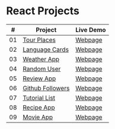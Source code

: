 # React Projects


|  #  | Project                                                                                 | Live Demo                                                           |
| :-: | --------------------------------------------------------------------------------------- | ------------------------------------------------------------------- |
| 01  | [Tour Places](https://github.com/Yasin-Yilmazz/tour-places)                             | [Webpage](https://tour-places-3326.netlify.app/)                    |
| 02  | [Language Cards](https://github.com/Yasin-Yilmazz/language-cards-with-react)            | [Webpage](https://language-cards-3326.netlify.app/)                 |
| 03  | [Weather App](https://github.com/Yasin-Yilmazz/react-weather-app)                       | [Webpage](https://weather-app-react-3326.netlify.app)               |
| 04  | [Random User](https://github.com/Yasin-Yilmazz/random-user-react-app)                   | [Webpage](https://random-user-react-3326.netlify.app/)              |
| 05  | [Review App](https://github.com/Yasin-Yilmazz/review-app-react)                         | [Webpage](https://review-app-react-3326.netlify.app/)               |
| 06  | [Github Followers](https://github.com/Yasin-Yilmazz/Github-Followers)                   | [Webpage](https://github-followers-3326.netlify.app/)               |
| 07  | [Tutorial List](https://github.com/Yasin-Yilmazz/my-tutorial-list)                      | [Webpage](https://tutorial-list-3326.netlify.app)                   |
| 08  | [Recipe App](https://github.com/Yasin-Yilmazz/recipe-app)                               | [Webpage](https://recipe-app-3326.netlify.app/)                     |
| 09  | [Movie App](https://github.com/Yasin-Yilmazz/movie-app)                                 | [Webpage](https://movie-app-3326.netlify.app/)                      |
